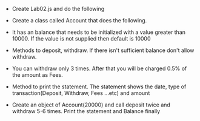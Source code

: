 * Create Lab02.js and do the following


* Create a class called Account that does the following.

* It has an balance that needs to be initialized with a value greater than 10000. If the value is not supplied then default is 10000 
* Methods to deposit, withdraw. If there isn't sufficient balance don't allow withdraw.
* You can withdraw only 3 times. After that you will be charged 0.5% of the amount as Fees.
* Method to print the statement. The statement shows the date, type of transaction(Deposit, Withdraw, Fees ...etc) and amount
* Create an object of Account(20000) and call deposit twice and withdraw 5-6 times. Print the statement and Balance finally 